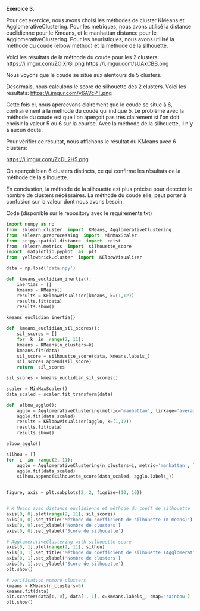 ﻿**Exercice 3.**

Pour cet exercice, nous avons choisi les méthodes de cluster KMeans et AgglomerativeClustering. Pour les metriques, nous avons utilisé la distance euclidienne pour le Kmeans, et le manhattan distance pour le AgglomerativeClustering. Pour les heuristiques, nous avons utilisé la méthode du coude (elbow method) et la méthode de la silhouette.

Voici les résultats de la méthode du coude pour les 2 clusters: 
https://i.imgur.com/ZOlXrGl.png
https://i.imgur.com/sUAxCBB.png

Nous voyons que le coude se situe aux alentours de 5 clusters. 

Desormais, nous calculons le score de silhouette des 2 clusters. Voici les résultats:
https://i.imgur.com/y6AVcPT.png

Cette fois ci, nous apercevons clairement que le coude se situe à 6, contrairement à la méthode du coude qui indique 5. Le problème avec la méthode du coude est que l'on aperçoit pas très clairement si l'on doit choisir la valeur 5 ou 6 sur la courbe. Avec la méthode de la silhouette, il n'y a aucun doute.

Pour vérifier ce résultat, nous affichons le résultat du KMeans avec 6 clusters: 

https://i.imgur.com/ZcDL2H5.png

On aperçoit bien 6 clusters distincts, ce qui confirme les résultats de la méthode de la silhouette.

En conclustion, la méthode de la silhouette est plus précise pour detecter le nombre de clusters nécéssaires. La méthode du coude elle, peut porter à confusion sur la valeur dont nous avons besoin. 

Code (disponible sur le repository avec le requirements.txt) 


```python
import numpy as np
from  sklearn.cluster  import  KMeans, AgglomerativeClustering
from  sklearn.preprocessing  import  MinMaxScaler
from  scipy.spatial.distance  import  cdist
from  sklearn.metrics  import  silhouette_score
import  matplotlib.pyplot  as  plt
from  yellowbrick.cluster  import  KElbowVisualizer

data = np.load('data.npy')

def  kmeans_euclidian_inertia():
	inertias = []
	kmeans = KMeans()
	results = KElbowVisualizer(kmeans, k=(1,12))
	results.fit(data)
	results.show()

kmeans_euclidian_inertia()

def  kmeans_euclidian_sil_scores():
	sil_scores = []
	for  k  in  range(2, 11):
	kmeans = KMeans(n_clusters=k)
	kmeans.fit(data)
	sil_score = silhouette_score(data, kmeans.labels_)
	sil_scores.append(sil_score)
	return  sil_scores

sil_scores = kmeans_euclidian_sil_scores()

scaler = MinMaxScaler()
data_scaled = scaler.fit_transform(data)

def  elbow_agglo():
	agglo = AgglomerativeClustering(metric='manhattan', linkage='average')
	agglo.fit(data_scaled)
	results = KElbowVisualizer(agglo, k=(1,12))
	results.fit(data)
	results.show()

elbow_agglo()

silhou = []
for  i  in  range(2, 11):
	agglo = AgglomerativeClustering(n_clusters=i, metric='manhattan', linkage='average')
	agglo.fit(data_scaled)
	silhou.append(silhouette_score(data_scaled, agglo.labels_))


figure, axis = plt.subplots(2, 2, figsize=(10, 10))


# K Means avec distance euclidienne et méthode du coeff de silhouette
axis[0, 0].plot(range(2, 11), sil_scores)
axis[0, 0].set_title('Méthode du coefficient de silhouette (K means)')
axis[0, 0].set_xlabel('Nombre de clusters')
axis[0, 0].set_ylabel('Score de silhouette')

# AgglomerativeClustering with silhouette score
axis[0, 1].plot(range(2, 11), silhou)
axis[0, 1].set_title('Méthode du coefficient de silhouette (Agglomerative clustering)')
axis[0, 1].set_xlabel('Nombre de clusters')
axis[0, 1].set_ylabel('Score de silhouette')
plt.show()

# verification nombre clusters
kmeans = KMeans(n_clusters=6)
kmeans.fit(data)
plt.scatter(data[:, 0], data[:, 1], c=kmeans.labels_, cmap='rainbow')
plt.show()

```


